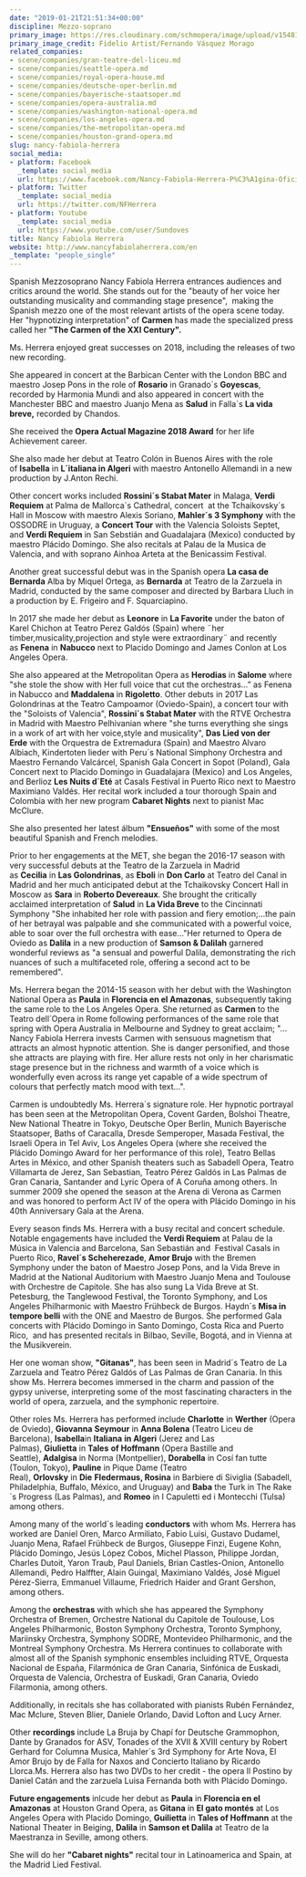```yaml
---
date: "2019-01-21T21:51:34+00:00"
discipline: Mezzo-soprano
primary_image: https://res.cloudinary.com/schmopera/image/upload/v1548107321/media/2019/01/NancyFabiolaHerrera.jpg
primary_image_credit: Fidelio Artist/Fernando Vásquez Morago
related_companies:
- scene/companies/gran-teatre-del-liceu.md
- scene/companies/seattle-opera.md
- scene/companies/royal-opera-house.md
- scene/companies/deutsche-oper-berlin.md
- scene/companies/bayerische-staatsoper.md
- scene/companies/opera-australia.md
- scene/companies/washington-national-opera.md
- scene/companies/los-angeles-opera.md
- scene/companies/the-metropolitan-opera.md
- scene/companies/houston-grand-opera.md
slug: nancy-fabiola-herrera
social_media:
- platform: Facebook
  _template: social_media
  url: https://www.facebook.com/Nancy-Fabiola-Herrera-P%C3%A1gina-Oficial-132073180161983/
- platform: Twitter
  _template: social_media
  url: https://twitter.com/NFHerrera
- platform: Youtube
  _template: social_media
  url: https://www.youtube.com/user/Sundoves
title: Nancy Fabiola Herrera
website: http://www.nancyfabiolaherrera.com/en
_template: "people_single"
---
```

Spanish Mezzosoprano Nancy Fabiola Herrera entrances audiences and critics around the world. She stands out for the "beauty of her voice her outstanding musicality and commanding stage presence",  making the Spanish mezzo one of the most relevant artists of the opera scene today. Her "hypnotizing interpretation" of **Carmen** has made the specialized press called her **"The Carmen of the XXI Century".**

Ms. Herrera enjoyed great successes on 2018, including the releases of two new recording.

She appeared in concert at the Barbican Center with the London BBC and maestro Josep Pons in the role of **Rosario** in Granado´s **Goyescas**, recorded by Harmonia Mundi and also appeared in concert with the Manchester BBC and maestro Juanjo Mena as **Salud** in Falla´s **La vida breve,** recorded by Chandos. 

She received the **Opera Actual Magazine 2018 Award** for her life Achievement career.

She also made her debut at Teatro Colón in Buenos Aires with the role of **Isabella** in **L´italiana in Algeri** with maestro Antonello Allemandi in a new production by J.Anton Rechi.

Other concert works included **Rossini´s Stabat Mater** in Malaga, **Verdi Requiem** at Palma de Mallorca´s Cathedral, concert  at the Tchaikovsky´s Hall in Moscow with maestro Alexis Soriano, **Mahler´s 3 Symphony** with the OSSODRE in Uruguay, a **Concert Tour** with the Valencia Soloists Septet, and **Verdi Requiem** in San Sebstián and Guadalajara (Mexico) conducted by maestro Plácido Domingo. She also recitals at Palau de la Musica de Valencia, and with soprano Ainhoa Arteta at the Benicassim Festival.

Another great successful debut was in the Spanish opera **La casa de Bernarda** Alba by Miquel Ortega, as **Bernarda** at Teatro de la Zarzuela in Madrid, conducted by the same composer and directed by Barbara Lluch in a production by E. Frigeiro and F. Squarciapino.

In 2017 she made her debut as **Leonore** in **La Favorite** under the baton of Karel Chichon at Teatro Perez Galdós (Spain) where ¨her timber,musicality,projection and style were extraordinary¨ and recently as **Fenena** in **Nabucco** next to Placido Domingo and James Conlon at Los Angeles Opera.

She also appeared at the Metropolitan Opera as **Herodias** in **Salome** where "she stole the show with Her full voice that cut the orchestras…” as Fenena in Nabucco and **Maddalena** in **Rigoletto**. Other debuts in 2017 Las Golondrinas at the Teatro Campoamor (Oviedo-Spain), a concert tour with the "Soloists of Valencia", **Rossini´s Stabat Mater** with the RTVE Orchestra in Madrid with Maestro Pelhivanian where "she turns everything she sings in a work of art with her voice,style and musicality", **Das Lied von der Erde** with the Orquestra de Extremadura (Spain) and Maestro Alvaro Albiach, Kindertoten lieder with Peru´s National Simphony Orchestra and Maestro Fernando Valcárcel, Spanish Gala Concert in Sopot (Poland), Gala Concert next to Placido Domingo in Guadalajara (Mexico) and Los Angeles, and Berlioz **Les Nuits d´Eté** at Casals Festival in Puerto Rico next to Maestro Maximiano Valdés. Her recital work included a tour thorough Spain and Colombia with her new program **Cabaret Nights** next to pianist Mac McClure.

She also presented her latest álbum **"Ensueños"** with some of the most beautiful Spanish and French melodies.

Prior to her engagements at the MET, she began the 2016-17 season with very successful debuts at the Teatro de la Zarzuela in Madrid as **Cecilia** in **Las Golondrinas**, as **Eboli** in **Don Carlo** at Teatro del Canal in Madrid and her much anticipated debut at the Tchaikovsky Concert Hall in Moscow as **Sara** in **Roberto Devereaux**. She brought the critically acclaimed interpretation of **Salud** in **La Vida Breve** to the Cincinnati Symphony "She inhabited her role with passion and fiery emotion;...the pain of her betrayal was palpable and she communicated with a powerful voice, able to soar over the full orchestra with ease..."Her returned to Opera de Oviedo as **Dalila** in a new production of **Samson & Dalilah** garnered wonderful reviews as "a sensual and powerful Dalila, demonstrating the rich nuances of such a multifaceted role, offering a second act to be remembered".

Ms. Herrera began the 2014-15 season with her debut with the Washington National Opera as **Paula** in **Florencia en el Amazonas**, subsequently taking the same role to the Los Angeles Opera. She returned as **Carmen** to the Teatro dell´Opera in Rome following performances of the same role that spring with Opera Australia in Melbourne and Sydney to great acclaim; "…Nancy Fabiola Herrera invests Carmen with sensuous magnetism that attracts an almost hypnotic attention. She is danger personified, and those she attracts are playing with fire. Her allure rests not only in her charismatic stage presence but in the richness and warmth of a voice which is wonderfully even across its range yet capable of a wide spectrum of colours that perfectly match mood with text…".

Carmen is undoubtedly Ms. Herrera´s signature role. Her hypnotic portrayal has been seen at the Metropolitan Opera, Covent Garden, Bolshoi Theatre, New National Theatre in Tokyo, Deutsche Oper Berlin, Munich Bayerische Staatsoper, Baths of Caracalla, Dresde Semperoper, Masada Festival, the Israeli Opera in Tel Aviv, Los Angeles Opera (where she received the Plácido Domingo Award for her performance of this role), Teatro Bellas Artes in México, and other Spanish theaters such as Sabadell Opera, Teatro Villamarta de Jerez, San Sebastian, Teatro Pérez Galdós in Las Palmas de Gran Canaria, Santander and Lyric Opera of A Coruña among others. In summer 2009 she opened the season at the Arena di Verona as Carmen and was honored to perform Act IV of the opera with Plácido Domingo in his 40th Anniversary Gala at the Arena.

Every season finds Ms. Herrera with a busy recital and concert schedule. Notable engagements have included the **Verdi Requiem** at Palau de la Música in Valencia and Barcelona, San Sebastián and  Festival Casals in Puerto Rico, **Ravel´s Scheherezade**, **Amor Brujo** with the Bremen Symphony under the baton of Maestro Josep Pons, and la Vida Breve in Madrid at the National Auditorium with Maestro Juanjo Mena and Toulouse with Orchestre de Capitole. She has also sung La Vida Breve at St. Petesburg, the Tanglewood Festival, the Toronto Symphony, and Los Angeles Philharmonic with Maestro Frühbeck de Burgos. Haydn´s **Misa in tempore belli** with the ONE and Maestro de Burgos. She performed Gala concerts with Plácido Domingo in Santo Domingo, Costa Rica and Puerto Rico,  and has presented recitals in Bilbao, Seville, Bogotá, and in Vienna at the Musikverein.

Her one woman show, **"Gitanas"**, has been seen in Madrid´s Teatro de La Zarzuela and Teatro Pérez Galdós of Las Palmas de Gran Canaria. In this show Ms. Herrera becomes immersed in the charm and passion of the gypsy universe, interpreting some of the most fascinating characters in the world of opera, zarzuela, and the symphonic repertoire.

Other roles Ms. Herrera has performed include **Charlotte** in **Werther** (Opera de Oviedo), **Giovanna** **Seymour** in **Anna Bolena** (Teatro Liceu de Barcelona), **Isabella**in **Italiana** **in Algeri** (Jerez and Las Palmas), **Giulietta** in **Tales** **of Hoffmann** (Opera Bastille and Seattle), **Adalgisa** in Norma (Montpellier), **Dorabella** in Cosí fan tutte (Toulon, Tokyo), **Pauline** in Pique Dame (Teatro Real), **Orlovsky** in **Die** **Fledermaus, Rosina** in Barbiere di Siviglia (Sabadell, Philadelphia, Buffalo, México, and Uruguay) and **Baba** the Turk in The Rake´s Progress (Las Palmas), and **Romeo** in I Capuletti ed i Montecchi (Tulsa) among others.

Among many of the world´s leading **conductors** with whom Ms. Herrera has worked are Daniel Oren, Marco Armiliato, Fabio Luisi, Gustavo Dudamel, Juanjo Mena, Rafael Frühbeck de Burgos, Giuseppe Finzi, Eugene Kohn, Plácido Domingo, Jesús López Cobos, Michel Plasson, Philippe Jordan, Charles Dutoit, Yaron Traub, Paul Daniels, Brian Castles-Onion, Antonello Allemandi, Pedro Halffter, Alain Guingal, Maximiano Valdés, José Miguel Pérez-Sierra, Emmanuel Villaume, Friedrich Haider and Grant Gershon, among others.

Among the **orchestras** with which she has appeared the Symphony Orchestra of Bremen, Orchestre National du Capitole de Toulouse, Los Angeles Philharmonic, Boston Symphony Orchestra, Toronto Symphony, Mariinsky Orchestra, Symphony SODRE, Montevideo Philharmonic, and the Montreal Symphony Orchestra. Ms Herrera continues to collaborate with almost all of the Spanish symphonic ensembles incluiding RTVE, Orquesta Nacional de España, Filarmónica de Gran Canaria, Sinfónica de Euskadi, Orquesta de Valencia, Orchestra of Euskadi, Gran Canaria, Oviedo Filarmonia, among others.

Additionally, in recitals she has collaborated with pianists Rubén Fernández, Mac Mclure, Steven Blier, Daniele Orlando, David Lofton and Lucy Arner.

Other **recordings** include La Bruja by Chapí for Deutsche Grammophon, Dante by Granados for ASV, Tonades of the XVII & XVIII century by Robert Gerhard for Columna Musica, Mahler´s 3rd Symphony for Arte Nova, El Amor Brujo by de Falla for Naxos and Concierto Italiano by Ricardo Llorca.Ms. Herrera also has two DVDs to her credit - the opera Il Postino by Daniel Catán and the zarzuela Luisa Fernanda both with Plácido Domingo.

**Future engagements** inlcude her debut as **Paula** in **Florencia en el Amazonas** at Houston Grand Opera, as **Gitana** in **El gato montés** at Los Angeles Opera with Placido Domingo, **Guilietta** in **Tales of Hoffmann** at the National Theater in Beiging, **Dalila** in **Samson et Dalila** at Teatro de la Maestranza in Seville, among others.

She will do her **"Cabaret nights"** recital tour in Latinoamerica and Spain, at the Madrid Lied Festival.